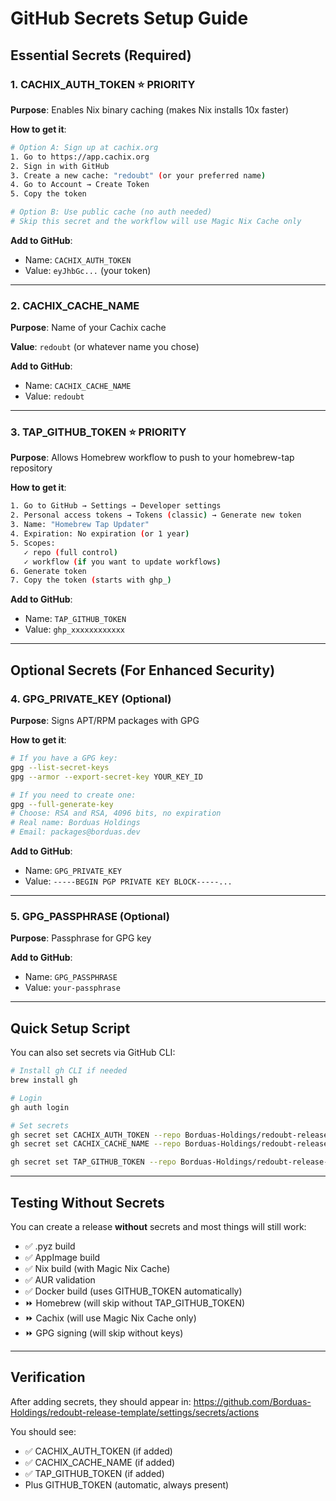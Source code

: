 # GitHub Secrets Setup Guide

## Essential Secrets (Required)

### 1. CACHIX_AUTH_TOKEN ⭐ PRIORITY

**Purpose**: Enables Nix binary caching (makes Nix installs 10x faster)

**How to get it**:
```bash
# Option A: Sign up at cachix.org
1. Go to https://app.cachix.org
2. Sign in with GitHub
3. Create a new cache: "redoubt" (or your preferred name)
4. Go to Account → Create Token
5. Copy the token

# Option B: Use public cache (no auth needed)
# Skip this secret and the workflow will use Magic Nix Cache only
```

**Add to GitHub**:
- Name: `CACHIX_AUTH_TOKEN`
- Value: `eyJhbGc...` (your token)

---

### 2. CACHIX_CACHE_NAME

**Purpose**: Name of your Cachix cache

**Value**: `redoubt` (or whatever name you chose)

**Add to GitHub**:
- Name: `CACHIX_CACHE_NAME`
- Value: `redoubt`

---

### 3. TAP_GITHUB_TOKEN ⭐ PRIORITY

**Purpose**: Allows Homebrew workflow to push to your homebrew-tap repository

**How to get it**:
```bash
1. Go to GitHub → Settings → Developer settings
2. Personal access tokens → Tokens (classic) → Generate new token
3. Name: "Homebrew Tap Updater"
4. Expiration: No expiration (or 1 year)
5. Scopes:
   ✓ repo (full control)
   ✓ workflow (if you want to update workflows)
6. Generate token
7. Copy the token (starts with ghp_)
```

**Add to GitHub**:
- Name: `TAP_GITHUB_TOKEN`
- Value: `ghp_xxxxxxxxxxxx`

---

## Optional Secrets (For Enhanced Security)

### 4. GPG_PRIVATE_KEY (Optional)

**Purpose**: Signs APT/RPM packages with GPG

**How to get it**:
```bash
# If you have a GPG key:
gpg --list-secret-keys
gpg --armor --export-secret-key YOUR_KEY_ID

# If you need to create one:
gpg --full-generate-key
# Choose: RSA and RSA, 4096 bits, no expiration
# Real name: Borduas Holdings
# Email: packages@borduas.dev
```

**Add to GitHub**:
- Name: `GPG_PRIVATE_KEY`
- Value: `-----BEGIN PGP PRIVATE KEY BLOCK-----...`

---

### 5. GPG_PASSPHRASE (Optional)

**Purpose**: Passphrase for GPG key

**Add to GitHub**:
- Name: `GPG_PASSPHRASE`
- Value: `your-passphrase`

---

## Quick Setup Script

You can also set secrets via GitHub CLI:

```bash
# Install gh CLI if needed
brew install gh

# Login
gh auth login

# Set secrets
gh secret set CACHIX_AUTH_TOKEN --repo Borduas-Holdings/redoubt-release-template
gh secret set CACHIX_CACHE_NAME --repo Borduas-Holdings/redoubt-release-template --body "redoubt"

gh secret set TAP_GITHUB_TOKEN --repo Borduas-Holdings/redoubt-release-template
```

---

## Testing Without Secrets

You can create a release **without** secrets and most things will still work:

- ✅ .pyz build
- ✅ AppImage build
- ✅ Nix build (with Magic Nix Cache)
- ✅ AUR validation
- ✅ Docker build (uses GITHUB_TOKEN automatically)
- ⏩ Homebrew (will skip without TAP_GITHUB_TOKEN)
- ⏩ Cachix (will use Magic Nix Cache only)
- ⏩ GPG signing (will skip without keys)

---

## Verification

After adding secrets, they should appear in:
https://github.com/Borduas-Holdings/redoubt-release-template/settings/secrets/actions

You should see:
- ✅ CACHIX_AUTH_TOKEN (if added)
- ✅ CACHIX_CACHE_NAME (if added)
- ✅ TAP_GITHUB_TOKEN (if added)
- Plus GITHUB_TOKEN (automatic, always present)
